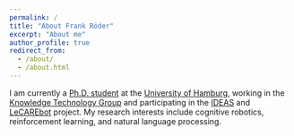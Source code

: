 ```yaml
---
permalink: /
title: "About Frank Röder"
excerpt: "About me"
author_profile: true
redirect_from:
  - /about/
  - /about.html
---
```



I am currently a [Ph.D. student](https://www.inf.uni-hamburg.de/en/inst/ab/wtm/people/roeder.html) at the [University of Hamburg](https://www.inf.uni-hamburg.de/en), working in the [Knowledge Technology Group](https://www.inf.uni-hamburg.de/en/inst/ab/wtm/) and participating in the [IDEAS](https://www.inf.uni-hamburg.de/en/inst/ab/wtm/about/news/project-ideas.html) and [LeCAREbot](https://www.inf.uni-hamburg.de/en/inst/ab/wtm/research/project-lecarebot.html) project.
My research interests include cognitive robotics, reinforcement learning, and natural language processing.
